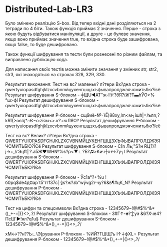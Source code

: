 # Distributed-Lab-LR3
Було змінено реалізцію S-box. Від тепер вхідні дані розділяються на 2 тетради по 4 біти. Також функція приймає 2 значення. Перше - строка з якою будуть відбуватися маніпуляції, а друге - це булеве значення, якщо воно приймає значення true, то вхідна строка буде зашифрована, якщо false, то буде дешифровано.

Також функції шифрування та тести були рознесені по різним файлам, та виправлено дублікацію кода.

Для написання своїх тестів можна змінити значання у змінних str, str2, str3, які знаходяться на строках 328, 329, 330.

Результат виконання: 
Тест на вс? маленьк? л?тери
Вх?дна строка - qwertyuiopasdfghjklzxcvbnmйцукенгшщзхъфывапролджэячсмитьбю?їєё
Результат шифрування S-блоком -
╪ЩU◄AT"ж-ї☼?бЯ?(йi?T▬hЎО>%°ш>фl
Результат дешифрування S-блоком - qwertyuiopasdfghjklzxcvbnmйцукенгшщзхъфывапролджэячсмитьбю?їєё

Результат шифрування P-блоком - cщ9иё-№-}Ё)й8xy,lm<м┐iшh|=/ълn;?kRЇ{>оєпj*⌂Є~o:zїяы<>.к?+юЛЯО?
Результат дешифрування P-блоком - qwertyuiopasdfghjklzxcvbnmйцукенгшщзхъфывапролджэячсмитьбю?їєё

Тест на вс? Велик? л?тери
Вх?дна строка - QWERTYUIOPASDFGHJKLZXCVBNMЙЦУКЕНГШЩЗХЪФЫВАПРОЛДЖЭЯЧСМИТЬБЮ?ЇЄё
Результат шифрування S-блоком - С[n Ль;"S?н RЦ?)?j→+,/гЭцft│?.a5Ж♥WH№%є?p<▼∟?Б?♫>Kич┼x↔7y┐l
Результат дешифрування S-блоком - QWERTYUIOPASDFGHJKLZXCVBNMЙЦУКЕНГШЩЗХЪФЫВАПРОЛДЖЭЯЧСМИТЬБЮ?ЇЄё

Результат шифрування P-блоком - Ўс1а°?+%u !б0pq$de4д¤aр`t5'тгf37c│§s?ж?зb"wўvg2r·чу?6&в¶#цК_N?
Результат дешифрування P-блоком - QWERTYUIOPASDFGHJKLZXCVBNMЙЦУКЕНГШЩЗХЪФЫВАПРОЛДЖЭЯЧСМИТЬБЮ?ЇЄё

Тест на цифри та спецсимволи
Вх?дна строка - 12345679~!@#$%^&*()_+-=|{}<>,.?/
Результат шифрування S-блоком - З#Г↑-♣?↕уэ      &6?Xче4?ПсШ'►!ял?q1u§
Результат дешифрування S-блоком - 12345679~!@#$%^&*()_+-=|{}<>,.?/

хM↔??н??Ь∟\Э]рування P-блоком - %ИЙ?TШЩ?ь        I↑↓фXL♀
Результат дешифрування P-блоком - 12345679~!@#$%^&*()_+-=|{}<>,.?/